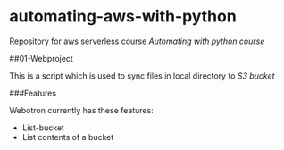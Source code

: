 # automating-aws-with-python

Repository for aws serverless course *Automating with python course*

##01-Webproject

This is a script which is used to sync files in local directory to *S3 bucket*

###Features

Webotron currently has these features:

- List-bucket
- List contents of a bucket 
